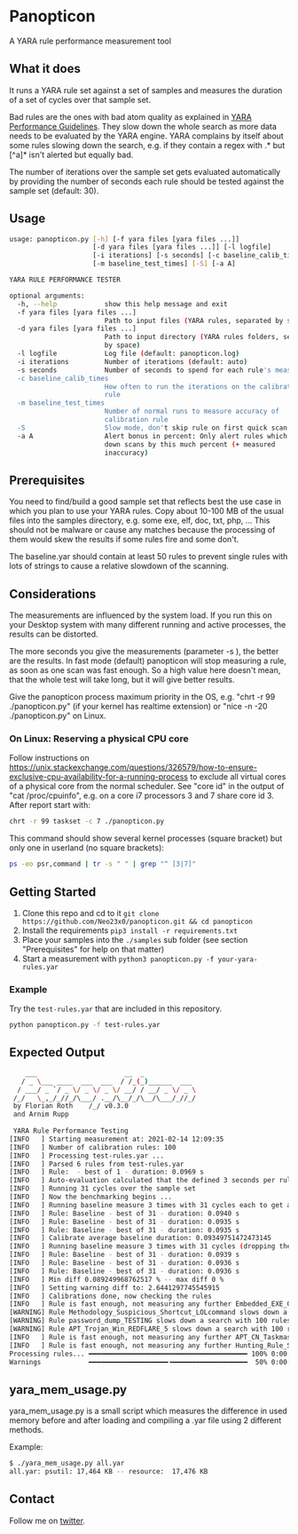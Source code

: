 # Panopticon

A YARA rule performance measurement tool

## What it does 

It runs a YARA rule set against a set of samples and measures the duration of a set of cycles over that sample set. 

Bad rules are the ones with bad atom quality as explained in [YARA Performance Guidelines](https://github.com/Neo23x0/YARA-Performance-Guidelines/). They slow down the whole search as more data needs to be evaluated by the YARA engine. YARA complains by itself about some rules slowing down the search, e.g. if they contain a regex with .* but [^a]* isn't alerted but equally bad.

The number of iterations over the sample set gets evaluated automatically by providing the number of seconds each rule should be tested against the sample set (default: 30). 

## Usage

```bash
usage: panopticon.py [-h] [-f yara files [yara files ...]]
                     [-d yara files [yara files ...]] [-l logfile]
                     [-i iterations] [-s seconds] [-c baseline_calib_times]
                     [-m baseline_test_times] [-S] [-a A]

YARA RULE PERFORMANCE TESTER

optional arguments:
  -h, --help            show this help message and exit
  -f yara files [yara files ...]
                        Path to input files (YARA rules, separated by space)
  -d yara files [yara files ...]
                        Path to input directory (YARA rules folders, separated
                        by space)
  -l logfile            Log file (default: panopticon.log)
  -i iterations         Number of iterations (default: auto)
  -s seconds            Number of seconds to spend for each rule's measurement
  -c baseline_calib_times
                        How often to run the iterations on the calibration
                        rule
  -m baseline_test_times
                        Number of normal runs to measure accuracy of
                        calibration rule
  -S                    Slow mode, don't skip rule on first quick scan
  -a A                  Alert bonus in percent: Only alert rules which slow
                        down scans by this much percent (+ measured
                        inaccuracy)

```

## Prerequisites

You need to find/build a good sample set that reflects best the use case in which you plan to use your YARA rules. Copy about 10-100 MB of the usual files into the samples directory, e.g. some exe, elf, doc, txt, php, ... This should not be malware or cause any matches because the processing of them would skew the results if some rules fire and some don't.

The baseline.yar should contain at least 50 rules to prevent single rules with lots of strings to cause a relative slowdown of the scanning. 

## Considerations 

The measurements are influenced by the system load. If you run this on your Desktop system with many different running and active processes, the results can be distorted. 

The more seconds you give the measurements (parameter -s ), the better are the results. In fast mode (default) panopticon will stop measuring a rule, as soon as one scan was fast enough. So a high value here doesn't mean, that the whole test will take long, but it will give better results.

Give the panopticon process maximum priority in the OS, e.g. "chrt -r 99 ./panopticon.py" (if your kernel has realtime extension) or "nice -n -20 ./panopticon.py" on Linux.

### On Linux: Reserving a physical CPU core
Follow instructions on https://unix.stackexchange.com/questions/326579/how-to-ensure-exclusive-cpu-availability-for-a-running-process to exclude all virtual cores of a physical core from the normal scheduler. See "core id" in the output of "cat /proc/cpuinfo", e.g. on a core i7 processors 3 and 7 share core id 3. After report start with:

```bash
chrt -r 99 taskset -c 7 ./panopticon.py
```

This command should show several kernel processes (square bracket) but only one in userland (no square brackets):

```bash
ps -eo psr,command | tr -s " " | grep "^ [3|7]"
```

## Getting Started 

1. Clone this repo and cd to it `git clone https://github.com/Neo23x0/panopticon.git && cd panopticon`
2. Install the requirements `pip3 install -r requirements.txt`
3. Place your samples into the `./samples` sub folder (see section "Prerequisites" for help on that matter) 
4. Start a measurement with `python3 panopticon.py -f your-yara-rules.yar`

### Example

Try the `test-rules.yar` that are included in this repository. 

```bash
python panopticon.py -f test-rules.yar
```

## Expected Output


```bash
    ___                      __  _              
   / _ \___ ____  ___  ___  / /_(_)______  ___  
  / ___/ _ `/ _ \/ _ \/ _ \/ __/ / __/ _ \/ _ \ 
 /_/   \_,_/_//_/\___/ .__/\__/_/\__/\___/_//_/ 
 by Florian Roth    /_/ v0.3.0                 
 and Arnim Rupp
 
 YARA Rule Performance Testing
[INFO   ] Starting measurement at: 2021-02-14 12:09:35
[INFO   ] Number of calibration rules: 100
[INFO   ] Processing test-rules.yar ...
[INFO   ] Parsed 6 rules from test-rules.yar
[INFO   ] Rule:  - best of 1 - duration: 0.0969 s
[INFO   ] Auto-evaluation calculated that the defined 3 seconds per rule could be accomplished by 31 cycles per rule over the given sample set of 45 samples
[INFO   ] Running 31 cycles over the sample set
[INFO   ] Now the benchmarking begins ...
[INFO   ] Running baseline measure 3 times with 31 cycles each to get a good average, dropping the worst result
[INFO   ] Rule: Baseline - best of 31 - duration: 0.0940 s
[INFO   ] Rule: Baseline - best of 31 - duration: 0.0935 s
[INFO   ] Rule: Baseline - best of 31 - duration: 0.0935 s
[INFO   ] Calibrate average baseline duration: 0.09349751472473145
[INFO   ] Running baseline measure 3 times with 31 cycles (dropping the worst) to measure inaccuracy
[INFO   ] Rule: Baseline - best of 31 - duration: 0.0939 s
[INFO   ] Rule: Baseline - best of 31 - duration: 0.0936 s
[INFO   ] Rule: Baseline - best of 31 - duration: 0.0936 s
[INFO   ] Min diff 0.089249968762517 % -- max diff 0 %
[INFO   ] Setting warning diff to: 2.6441297745545915
[INFO   ] Calibrations done, now checking the rules
[INFO   ] Rule is fast enough, not measuring any further Embedded_EXE_Cloaking due to fast mode, diff 2.0181 % below alerting level: 2.6441 %
[WARNING] Rule Methodology_Suspicious_Shortcut_LOLcommand slows down a search with 100 rules by 16.0362 % (Measured by best of 31 runs)
[WARNING] Rule password_dump_TESTING slows down a search with 100 rules by 3.0184 % (Measured by best of 31 runs)
[WARNING] Rule APT_Trojan_Win_REDFLARE_5 slows down a search with 100 rules by 9.8361 % (Measured by best of 31 runs)
[INFO   ] Rule is fast enough, not measuring any further APT_CN_Taskmasters_TimeStompingTool_Nov19_1 due to fast mode, diff 0.7347 % below alerting level: 2.6441 %
[INFO   ] Rule is fast enough, not measuring any further Hunting_Rule_ShikataGaNai due to fast mode, diff 2.4929 % below alerting level: 2.6441 %
Processing rules... ━━━━━━━━━━━━━━━━━━━━━━━━━━━━━━━━━━━━━━━━ 100% 0:00:00
Warnings            ━━━━━━━━━━━━━━━━━━━━╺━━━━━━━━━━━━━━━━━━━  50% 0:00:10
```

## yara_mem_usage.py

yara_mem_usage.py is a small script which measures the difference in used memory before and after loading and compiling a .yar file using 2 different methods.

Example:
```bash
$ ./yara_mem_usage.py all.yar
all.yar: psutil: 17,464 KB -- resource:  17,476 KB
```

## Contact 

Follow me on [twitter](https://twitter.com/cyb3rops).
